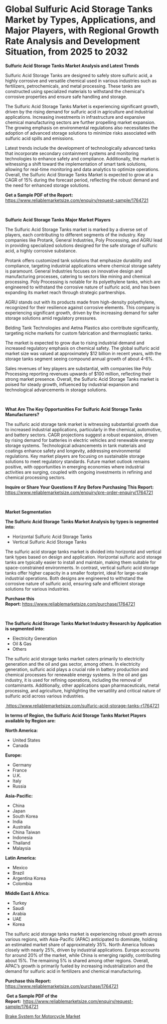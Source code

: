 <p><h1>Global Sulfuric Acid Storage Tanks Market by Types, Applications, and Major Players, with Regional Growth Rate Analysis and Development Situation, from 2025 to 2032</h1></p><p><strong>Sulfuric Acid Storage Tanks Market Analysis and Latest Trends</strong></p>
<p><p>Sulfuric Acid Storage Tanks are designed to safely store sulfuric acid, a highly corrosive and versatile chemical used in various industries such as fertilizers, petrochemicals, and metal processing. These tanks are constructed using specialized materials to withstand the chemical's corrosive properties and ensure safe handling and storage.</p><p>The Sulfuric Acid Storage Tanks Market is experiencing significant growth, driven by the rising demand for sulfuric acid in agriculture and industrial applications. Increasing investments in infrastructure and expansive chemical manufacturing sectors are further propelling market expansion. The growing emphasis on environmental regulations also necessitates the adoption of advanced storage solutions to minimize risks associated with sulfuric acid spills and emissions.</p><p>Latest trends include the development of technologically advanced tanks that incorporate secondary containment systems and monitoring technologies to enhance safety and compliance. Additionally, the market is witnessing a shift toward the implementation of smart tank solutions, allowing for real-time monitoring and data analytics to optimize operations. Overall, the Sulfuric Acid Storage Tanks Market is expected to grow at a CAGR of 15% during the forecast period, reflecting the robust demand and the need for enhanced storage solutions.</p></p>
<p><strong>Get a Sample PDF of the Report:&nbsp;</strong> <a href="https://www.reliablemarketsize.com/enquiry/request-sample/1764721?utm_campaign=3069&utm_medium=2&utm_source=Github&utm_content=ia&utm_term=05032025&utm_id=sulfuric-acid-storage-tanks">https://www.reliablemarketsize.com/enquiry/request-sample/1764721</a></p>
<p>&nbsp;</p>
<p><strong>Sulfuric Acid Storage Tanks Major Market Players</strong></p>
<p><p>The Sulfuric Acid Storage Tanks market is marked by a diverse set of players, each contributing to different segments of the industry. Key companies like Protank, General Industries, Poly Processing, and AGRU lead in providing specialized solutions designed for the safe storage of sulfuric acid, a highly corrosive substance.</p><p>Protank offers customized tank solutions that emphasize durability and compliance, targeting industrial applications where chemical storage safety is paramount. General Industries focuses on innovative design and manufacturing processes, catering to sectors like mining and chemical processing. Poly Processing is notable for its polyethylene tanks, which are engineered to withstand the corrosive nature of sulfuric acid, and has been expanding its market reach through strategic partnerships.</p><p>AGRU stands out with its products made from high-density polyethylene, recognized for their resilience against corrosive elements. This company is experiencing significant growth, driven by the increasing demand for safer storage solutions amid regulatory pressures.</p><p>Belding Tank Technologies and Aetna Plastics also contribute significantly, targeting niche markets for custom fabrication and thermoplastic tanks.</p><p>The market is expected to grow due to rising industrial demand and increased regulatory emphasis on chemical safety. The global sulfuric acid market size was valued at approximately $12 billion in recent years, with the storage tanks segment seeing compound annual growth of about 4-6%.</p><p>Sales revenues of key players are substantial, with companies like Poly Processing reporting revenues upwards of $100 million, reflecting their strong market presence. Overall, the Sulfuric Acid Storage Tanks market is poised for steady growth, influenced by industrial expansion and technological advancements in storage solutions.</p></p>
<p>&nbsp;</p>
<p><strong>What Are The Key Opportunities For Sulfuric Acid Storage Tanks Manufacturers?</strong></p>
<p><p>The sulfuric acid storage tank market is witnessing substantial growth due to increased industrial applications, particularly in the chemical, automotive, and battery sectors. CAGR projections suggest a robust expansion, driven by rising demand for batteries in electric vehicles and renewable energy storage systems. Technological advancements in tank materials and coatings enhance safety and longevity, addressing environmental regulations. Key market players are focusing on sustainable storage solutions to meet regulatory standards. Future market outlook remains positive, with opportunities in emerging economies where industrial activities are surging, coupled with ongoing investments in refining and chemical processing sectors.</p></p>
<p><strong>Inquire or Share Your Questions If Any Before Purchasing This Report:</strong> <a href="https://www.reliablemarketsize.com/enquiry/pre-order-enquiry/1764721?utm_campaign=3069&utm_medium=2&utm_source=Github&utm_content=ia&utm_term=05032025&utm_id=sulfuric-acid-storage-tanks">https://www.reliablemarketsize.com/enquiry/pre-order-enquiry/1764721</a></p>
<p>&nbsp;</p>
<p><strong>Market Segmentation</strong></p>
<p><strong>The Sulfuric Acid Storage Tanks Market Analysis by types is segmented into:</strong></p>
<p><ul><li>Horizontal Sulfuric Acid Storage Tanks</li><li>Vertical Sulfuric Acid Storage Tanks</li></ul></p>
<p><p>The sulfuric acid storage tanks market is divided into horizontal and vertical tank types based on design and application. Horizontal sulfuric acid storage tanks are typically easier to install and maintain, making them suitable for space-constrained environments. In contrast, vertical sulfuric acid storage tanks offer higher capacity in a smaller footprint, ideal for large-scale industrial operations. Both designs are engineered to withstand the corrosive nature of sulfuric acid, ensuring safe and efficient storage solutions for various industries.</p></p>
<p><strong>Purchase this Report:&nbsp;</strong><a href="https://www.reliablemarketsize.com/purchase/1764721?utm_campaign=3069&utm_medium=2&utm_source=Github&utm_content=ia&utm_term=05032025&utm_id=sulfuric-acid-storage-tanks">https://www.reliablemarketsize.com/purchase/1764721</a></p>
<p>&nbsp;</p>
<p><strong>The Sulfuric Acid Storage Tanks Market Industry Research by Application is segmented into:</strong></p>
<p><ul><li>Electricity Generation</li><li>Oil & Gas</li><li>Others</li></ul></p>
<p><p>The sulfuric acid storage tanks market caters primarily to electricity generation and the oil and gas sector, among others. In electricity generation, sulfuric acid plays a crucial role in battery production and chemical processes for renewable energy systems. In the oil and gas industry, it is used for refining operations, including the removal of contaminants. Additionally, other applications span pharmaceuticals, metal processing, and agriculture, highlighting the versatility and critical nature of sulfuric acid across various industries.</p></p>
<p><a href="https://www.reliablemarketsize.com/sulfuric-acid-storage-tanks-r1764721?utm_campaign=3069&utm_medium=2&utm_source=Github&utm_content=ia&utm_term=05032025&utm_id=sulfuric-acid-storage-tanks">&nbsp;https://www.reliablemarketsize.com/sulfuric-acid-storage-tanks-r1764721</a></p>
<p><strong>In terms of Region, the Sulfuric Acid Storage Tanks Market Players available by Region are:</strong></p>
<p>
    <p> <strong> North America: </strong>
        <ul>
            <li>United States</li>
            <li>Canada</li>
        </ul>
        </p> 
    <p> <strong> Europe: </strong>
        <ul>
            <li>Germany</li>
            <li>France</li>
            <li>U.K.</li>
            <li>Italy</li>
            <li>Russia</li>
        </ul>
        </p> 
    <p> <strong> Asia-Pacific: </strong>
        <ul>
            <li>China</li>
            <li>Japan</li>
            <li>South Korea</li>
            <li>India</li>
            <li>Australia</li>
            <li>China Taiwan</li>
            <li>Indonesia</li>
            <li>Thailand</li>
            <li>Malaysia</li>
        </ul>
        </p> 
    <p> <strong> Latin America: </strong>
        <ul>
            <li>Mexico</li>
            <li>Brazil</li>
            <li>Argentina Korea</li>
            <li>Colombia</li>
        </ul>
        </p> 
    <p> <strong> Middle East & Africa: </strong>
        <ul>
            <li>Turkey</li>
            <li>Saudi</li>
            <li>Arabia</li>
            <li>UAE</li>
            <li>Korea</li>
        </ul>
    </p>
    </p>
<p><p>The sulfuric acid storage tanks market is experiencing robust growth across various regions, with Asia-Pacific (APAC) anticipated to dominate, holding an estimated market share of approximately 35%. North America follows closely with nearly 25%, driven by industrial applications. Europe accounts for around 20% of the market, while China is emerging rapidly, contributing about 15%. The remaining 5% is shared among other regions. Overall, APAC’s growth is primarily fueled by increasing industrialization and the demand for sulfuric acid in fertilizers and chemical manufacturing.</p></p>
<p><strong>Purchase this Report: </strong><a href="https://www.reliablemarketsize.com/purchase/1764721?utm_campaign=3069&utm_medium=2&utm_source=Github&utm_content=ia&utm_term=05032025&utm_id=sulfuric-acid-storage-tanks">https://www.reliablemarketsize.com/purchase/1764721</a></p>
<p>&nbsp;<strong>Get a Sample PDF of the Report:&nbsp;&nbsp;</strong><a href="https://www.reliablemarketsize.com/enquiry/request-sample/1764721?utm_campaign=3069&utm_medium=2&utm_source=Github&utm_content=ia&utm_term=05032025&utm_id=sulfuric-acid-storage-tanks">https://www.reliablemarketsize.com/enquiry/request-sample/1764721</a></p>
<p><strong></strong></p>
<p><p><a href="https://github.com/dailyspunj47/Market-Research-Report-List-1/blob/main/brake-system-for-motorcycle-market.md?utm_campaign=3069&utm_medium=2&utm_source=Github&utm_content=ia&utm_term=05032025&utm_id=sulfuric-acid-storage-tanks">Brake System for Motorcycle Market</a></p></p>